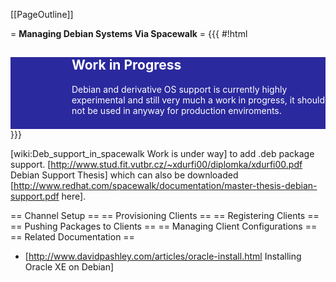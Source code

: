 [[PageOutline]]

= __Managing Debian Systems Via Spacewalk__ =
{{{
#!html
<div style="background-color:#2b299e; color:white; background-image:url('/spacewalk/attachment/wiki/WikiSnippetsAndTemplates/workinprogress.png?format=raw'); background-repeat:no-repeat; padding-left:7em;background-position:1em;" >
   <h2>Work in Progress</h2>
   <div style="padding-bottom:0.5em;" >
       <p>Debian and derivative OS support is currently highly experimental and still very much a work in progress, it should not be used in anyway for production enviroments. 
</p>
   </div>
</div>
}}}

[wiki:Deb_support_in_spacewalk Work is under way] to add .deb package support.
[http://www.stud.fit.vutbr.cz/~xdurfi00/diplomka/xdurfi00.pdf Debian Support Thesis] which can also be downloaded [http://www.redhat.com/spacewalk/documentation/master-thesis-debian-support.pdf here].

== Channel Setup ==
== Provisioning Clients ==
== Registering Clients ==
== Pushing Packages to Clients ==
== Managing Client Configurations ==
== Related Documentation ==
 * [http://www.davidpashley.com/articles/oracle-install.html Installing Oracle XE on Debian]